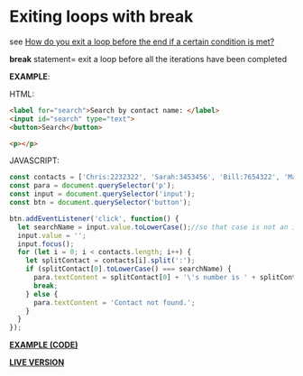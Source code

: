 # Exiting loops with break

see [How do you exit a loop before the end if a certain condition is met?](https://developer.mozilla.org/en-US/docs/Learn/JavaScript/Building_blocks/Looping_code#Exiting_loops_with_break)

**break** statement= exit a loop before all the iterations have been completed

**EXAMPLE**:

HTML:

```html
<label for="search">Search by contact name: </label>
<input id="search" type="text">
<button>Search</button>

<p></p>
```

JAVASCRIPT:

```javascript
const contacts = ['Chris:2232322', 'Sarah:3453456', 'Bill:7654322', 'Mary:9998769', 'Dianne:9384975'];
const para = document.querySelector('p');
const input = document.querySelector('input');
const btn = document.querySelector('button');

btn.addEventListener('click', function() {
  let searchName = input.value.toLowerCase();//so that case is not an issue while comparing
  input.value = '';
  input.focus();
  for (let i = 0; i < contacts.length; i++) {
    let splitContact = contacts[i].split(':');
    if (splitContact[0].toLowerCase() === searchName) {
      para.textContent = splitContact[0] + '\'s number is ' + splitContact[1] + '.';
      break;
    } else {
      para.textContent = 'Contact not found.';
    }
  }
});
```

**[EXAMPLE (CODE)](https://github.com/mdn/learning-area/blob/master/javascript/building-blocks/loops/contact-search.html)**

**[LIVE VERSION](https://mdn.github.io/learning-area/javascript/building-blocks/loops/contact-search.html)**